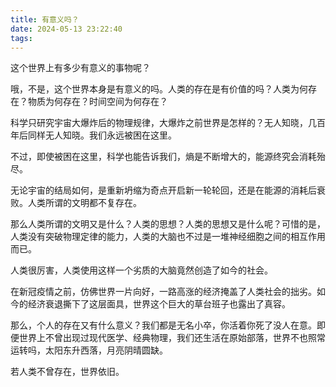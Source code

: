 ```yaml
---
title: 有意义吗？
date: 2024-05-13 23:22:40
tags:
---
```

<!--more-->

这个世界上有多少有意义的事物呢？

哦，不是，这个世界本身是有意义的吗。人类的存在是有价值的吗？人类为何存在？物质为何存在？时间空间为何存在？

科学只研究宇宙大爆炸后的物理规律，大爆炸之前世界是怎样的？无人知晓，几百年后同样无人知晓。我们永远被困在这里。

不过，即使被困在这里，科学也能告诉我们，熵是不断增大的，能源终究会消耗殆尽。

无论宇宙的结局如何，是重新坍缩为奇点开启新一轮轮回，还是在能源的消耗后衰败。人类所谓的文明都不复存在。

那么人类所谓的文明又是什么？人类的思想？人类的思想又是什么呢？可惜的是，人类没有突破物理定律的能力，人类的大脑也不过是一堆神经细胞之间的相互作用而已。

人类很厉害，人类使用这样一个劣质的大脑竟然创造了如今的社会。

在新冠疫情之前，仿佛世界一片向好，一路高涨的经济掩盖了人类社会的拙劣。如今的经济衰退撕下了这层面具，世界这个巨大的草台班子也露出了真容。

那么，个人的存在又有什么意义？我们都是无名小卒，你活着你死了没人在意。即便世界上不曾出现过现代医学、经典物理，我们还生活在原始部落，世界不也照常运转吗，太阳东升西落，月亮阴晴圆缺。

若人类不曾存在，世界依旧。